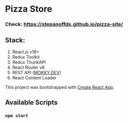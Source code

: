 # Pizza Store

### Check: https://stepanoffds.github.io/pizza-site/

## Stack:

1. React.js v18+
2. Redux Toolkit
3. Redux ThunkAPI
4. React Router v6
5. REST API ([MOKKY.DEV](https://mokky.dev/))
6. React Content Loader

This project was bootstrapped with [Create React App](https://github.com/facebook/create-react-app).

## Available Scripts

### `npm start`
